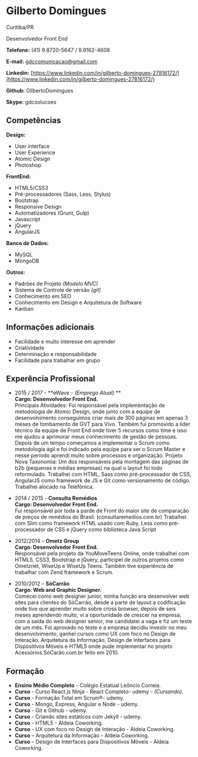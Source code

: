 # Gilberto Domingues
Curitiba/PR

Desenvolvedor Front End

**Telefone:** (41) 9.8720-5647 / 9.9162-4608

**E-mail:** gdccomunicacao@gmail.com

**Linkedin:** [https://www.linkedin.com/in/gilberto-domingues-27816172/](https://www.linkedin.com/in/gilberto-domingues-27816172/)

**Github:** GIlbertoDomingues

**Skype:** gdcsolucoes

## Competências

**Design:**
* User interface
* User Experience
* Atomic Design
* Photoshop

**FrontEnd:**
* HTML5/CSS3
* Pré-processadores (Sass, Less, Stylus)
* Bootstrap
* Responsive Design
* Automatizadores (Grunt, Gulp)
* Javascript
* jQuery
* AngularJS

**Banco de Dados:**
* MySQL
* MongoDB

**Outros:**
* Padrões de Projeto *(Modelo MVC)*
* Sistema de Controle de versão *(git)*
* Conhecimento em SEO
* Conhecimento em Design e Arquitetura de Software
* Kanban

## Informações adicionais

* Facilidade e muito interesse em aprender
* Criatividade
* Determinação e responsabilidade
* Facilidade para trabalhar em grupo

## Experência Profissional

* 2015 / 2017 - **eWave - *(Emprego Atual)* **  
**Cargo: Desenvolvedor Front End.**  
Principais Atividades: Foi responsável pela implementação de metodologia de Atomic Design, onde junto com a equipe de desenvolvimento conseguimos criar mais de 300 páginas em apenas 3 meses de tombamento de GVT para Vivo. Também fui promovido a líder técnico da equipe de Front End onde tiver 5 recursos como time e isso me ajudou a aprimorar meus conhecimento de gestão de pessoas. Depois de um tempo começamos a implementar o Scrum como metodologia ágil e foi indicado pela equipe para ser o Scrum Master e nesse período aprendi muito sobre processos e organização.
Projeto Nova Taxonomia: Um dos responsáveis pela montagem das páginas de b2b (pequenas e médias empresas) na qual o layout foi todo reformulado.
Trabalhei com HTML, Sass como pré-processador de CSS, AngularJS como framework de JS e Git como versionamento de código.
Trabalhei alocado na Telefônica.

* 2014 / 2015 - **Consulta Remédios**  
**Cargo: Desenvolvedor Front End.**  
Fui responsável por toda a parde de Front do maior site de comparação de preços de remédios do Brasil. (consultaremedios.com.br) 
Trabalhei com Slim como framework HTML usado com Ruby, Less como pré-processador de CSS e jQuery como biblioteca Java Script


* 2012/2014 – **Ometz Group**  
**Cargo: Desenvolvedor Front End.**  
Responsável pela projeto da YouMoveTeens Online, onde trabalhei com HTML5, CSS3, Bootstrap e jQuery, participei de outros projetos como Ometznet, WiseUp e WiseUp Teens. Também tive experiência de trabalhar com Zend framework e Scrum. 

* 2010/2012 – **SóCarrão**    
**Cargo: Web and Graphic Designer.**  
Comecei como web designer junior, minha função era desenvolver web sites para clientes do SóCarrão, desde a parte de layout a codificação onde tive que aprender muito sobre cross browser, depois de seis meses aprendendo muito, vi a oportunidade de crescer na empresa, com a saída do web designer senior, me candidatei a vaga e fiz um teste de um mês. Foi aprovado no teste e a empresa decidiu investir no meu desenvolvimento, ganhei cursos como UX com foco no Design de Interação, Arquitetura da Informação, Design de Interfaces para Dispositivos Móveis e HTML5 onde pude implementar no projeto Acessórios.SóCarão.com.br feito em 2010.

## Formação

* **Ensino Médio Completo** - Colégio Estatual Leôncio Correia.
* **Curso** - Curso React.js Ninja - React Completo- udemy - *(Cursando)*.
* **Curso** - Formação Total em Scrum®- udemy.
* **Curso** - Mongo, Express, Angular e Node - udemy.
* **Curso** - Git e Github - udemy.
* **Curso** - Criando sites estáticos com Jekyll - udemy.
* **Curso** - HTML5 - Aldeia Coworking.
* **Curso** - UX com foco no Design de Interação - Aldeia Coworking.
* **Curso** – Arquitetura da Informação - Aldeia Coworking.
* **Curso** – Design de Interfaces para Dispositivos Móveis  - Aldeia Coworking.
